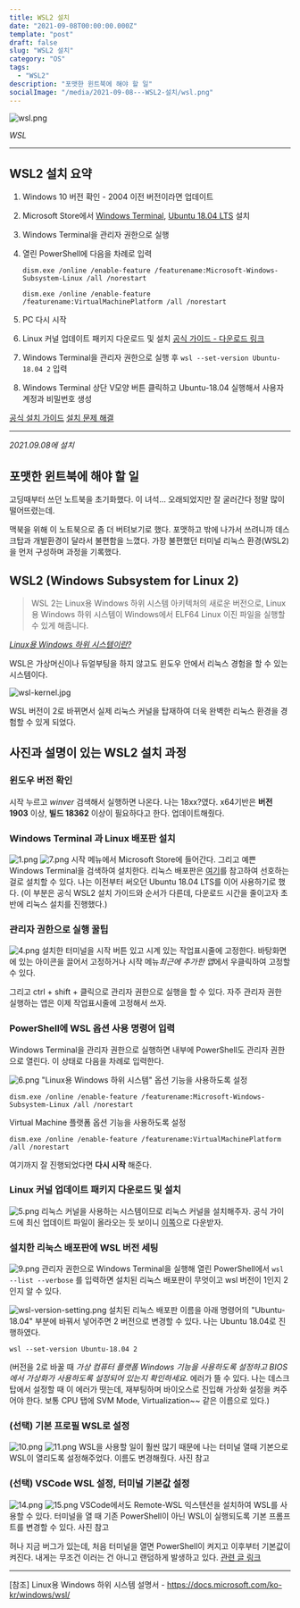 ```yaml
---
title: WSL2 설치
date: "2021-09-08T00:00:00.000Z"
template: "post"
draft: false
slug: "WSL2 설치"
category: "OS"
tags:
  - "WSL2"
description: "포맷한 윈트북에 해야 할 일"
socialImage: "/media/2021-09-08---WSL2-설치/wsl.png"
---
```


![wsl.png](/media/2021-09-08---WSL2-설치/wsl.png)

_WSL_

---

## WSL2 설치 요약

1. Windows 10 버전 확인 - 2004 이전 버전이라면 업데이트
2. Microsoft Store에서 [Windows Terminal](https://www.microsoft.com/ko-kr/p/windows-terminal/9n0dx20hk701), [Ubuntu 18.04 LTS](https://www.microsoft.com/ko-kr/p/ubuntu-1804-lts/9n9tngvndl3q) 설치
3. Windows Terminal을 관리자 권한으로 실행
4. 열린 PowerShell에 다음을 차례로 입력

   ```
   dism.exe /online /enable-feature /featurename:Microsoft-Windows-Subsystem-Linux /all /norestart
   ```

   ```
   dism.exe /online /enable-feature /featurename:VirtualMachinePlatform /all /norestart
   ```

5. PC 다시 시작
6. Linux 커널 업데이트 패키지 다운로드 및 설치 [공식 가이드 - 다운로드 링크](https://docs.microsoft.com/ko-kr/windows/wsl/install-win10#step-4---download-the-linux-kernel-update-package)
7. Windows Terminal을 관리자 권한으로 실행 후 `wsl --set-version Ubuntu-18.04 2` 입력
8. Windows Terminal 상단 V모양 버튼 클릭하고 Ubuntu-18.04 실행해서 사용자 계정과 비밀번호 생성

[공식 설치 가이드](https://docs.microsoft.com/ko-kr/windows/wsl/install-win10)
[설치 문제 해결](https://docs.microsoft.com/ko-kr/windows/wsl/install-win10#troubleshooting-installation)

---

_2021.09.08에 설치_

## 포맷한 윈트북에 해야 할 일

고딩때부터 쓰던 노트북을 초기화했다. 이 녀석... 오래되었지만 잘 굴러간다 정말 많이 떨어뜨렸는데.

맥북을 위해 이 노트북으로 좀 더 버텨보기로 했다. 포맷하고 밖에 나가서 쓰려니까 데스크탑과 개발환경이 달라서 불편함을 느꼈다. 가장 불편했던 터미널 리눅스 환경(WSL2)을 먼저 구성하며 과정을 기록했다.

## WSL2 (Windows Subsystem for Linux 2)

> WSL 2는 Linux용 Windows 하위 시스템 아키텍처의 새로운 버전으로, Linux용 Windows 하위 시스템이 Windows에서 ELF64 Linux 이진 파일을 실행할 수 있게 해줍니다.

_[Linux용 Windows 하위 시스템이란?](https://docs.microsoft.com/ko-kr/windows/wsl/about)_

WSL은 가상머신이나 듀얼부팅을 하지 않고도 윈도우 안에서 리눅스 경험을 할 수 있는 시스템이다.

![wsl-kernel.jpg](/media/2021-09-08---WSL2-설치/wsl-kernel.jpg)

WSL 버전이 2로 바뀌면서 실제 리눅스 커널을 탑재하여 더욱 완벽한 리눅스 환경을 경험할 수 있게 되었다.

## 사진과 설명이 있는 WSL2 설치 과정

### 윈도우 버전 확인

시작 누르고 _winver_ 검색해서 실행하면 나온다. 나는 18xx?였다. x64기반은 **버전 1903** 이상, **빌드 18362** 이상이 필요하다고 한다. 업데이트해줬다.

### Windows Terminal 과 Linux 배포판 설치

![1.png](/media/2021-09-08---WSL2-설치/1.png)
![7.png](/media/2021-09-08---WSL2-설치/7.png)
시작 메뉴에서 Microsoft Store에 들어간다. 그리고 예쁜 Windows Terminal을 검색하여 설치한다. 리눅스 배포판은 [여기](https://docs.microsoft.com/ko-kr/windows/wsl/install-win10#step-6---install-your-linux-distribution-of-choice)를 참고하여 선호하는 걸로 설치할 수 있다. 나는 이전부터 써오던 Ubuntu 18.04 LTS를 이어 사용하기로 했다.
(이 부분은 공식 WSL2 설치 가이드와 순서가 다른데, 다운로드 시간을 줄이고자 초반에 리눅스 설치를 진행했다.)

### 관리자 권한으로 실행 꿀팁

![4.png](/media/2021-09-08---WSL2-설치/4.png)
설치한 터미널을 시작 버튼 있고 시계 있는 작업표시줄에 고정한다. 바탕화면에 있는 아이콘을 끌어서 고정하거나 시작 메뉴*최근에 추가한 앱*에서 우클릭하여 고정할 수 있다.

그리고 ctrl + shift + 클릭으로 관리자 권한으로 실행을 할 수 있다. 자주 관리자 권한 실행하는 앱은 이제 작업표시줄에 고정해서 쓰자.

### PowerShell에 WSL 옵션 사용 명령어 입력

Windows Terminal을 관리자 권한으로 실행하면 내부에 PowerShell도 관리자 권한으로 열린다. 이 상태로 다음을 차례로 입력한다.

![6.png](/media/2021-09-08---WSL2-설치/6.png)
"Linux용 Windows 하위 시스템" 옵션 기능을 사용하도록 설정

```
dism.exe /online /enable-feature /featurename:Microsoft-Windows-Subsystem-Linux /all /norestart
```

Virtual Machine 플랫폼 옵션 기능을 사용하도록 설정

```
dism.exe /online /enable-feature /featurename:VirtualMachinePlatform /all /norestart
```

여기까지 잘 진행되었다면 **다시 시작** 해준다.

### Linux 커널 업데이트 패키지 다운로드 및 설치

![5.png](/media/2021-09-08---WSL2-설치/5.png)
리눅스 커널을 사용하는 시스템이므로 리눅스 커널을 설치해주자. 공식 가이드에 최신 업데이트 파일이 올라오는 듯 보이니 [이쪽](https://docs.microsoft.com/ko-kr/windows/wsl/install-win10#step-4---download-the-linux-kernel-update-package)으로 다운받자.

### 설치한 리눅스 배포판에 WSL 버전 세팅

![9.png](/media/2021-09-08---WSL2-설치/9.png)
관리자 권한으로 Windows Terminal을 실행해 열린 PowerShell에서
`wsl --list --verbose`
를 입력하면 설치된 리눅스 배포판이 무엇이고 wsl 버전이 1인지 2인지 알 수 있다.

![wsl-version-setting.png](/media/2021-09-08---WSL2-설치/wsl-version-setting.png)
설치된 리눅스 배포판 이름을 아래 명령어의 "Ubuntu-18.04" 부분에 바꿔서 넣어주면 2 버전으로 변경할 수 있다. 나는 Ubuntu 18.04로 진행하였다.

```
wsl --set-version Ubuntu-18.04 2
```

(버전을 2로 바꿀 때 _가상 컴퓨터 플랫폼 Windows 기능을 사용하도록 설정하고 BIOS에서 가상화가 사용하도록 설정되어 있는지 확인하세요._ 에러가 뜰 수 있다. 나는 데스크탑에서 설정할 때 이 에러가 떳는데, 재부팅하며 바이오스로 진입해 가상화 설정을 켜주어야 한다. 보통 CPU 탭에 SVM Mode, Virtualization~~ 같은 이름으로 있다.)

### (선택) 기본 프로필 WSL로 설정

![10.png](/media/2021-09-08---WSL2-설치/10.png)
![11.png](/media/2021-09-08---WSL2-설치/11.png)
WSL을 사용할 일이 훨씬 많기 때문에 나는 터미널 열때 기본으로 WSL이 열리도록 설정해주었다. 이름도 변경해줬다. 사진 참고

### (선택) VSCode WSL 설정, 터미널 기본값 설정

![14.png](/media/2021-09-08---WSL2-설치/14.png)
![15.png](/media/2021-09-08---WSL2-설치/15.png)
VSCode에서도 Remote-WSL 익스텐션을 설치하여 WSL를 사용할 수 있다. 터미널을 열 때 기존 PowerShell이 아닌 WSL이 실행되도록 기본 프롬프트를 변경할 수 있다. 사진 참고

허나 지금 버그가 있는데, 처음 터미널을 열면 PowerShell이 켜지고 이후부터 기본값이 켜진다. 내게는 무조건 이러는 건 아니고 랜덤하게 발생하고 있다. [관련 글 링크](https://theoldface-dev.tistory.com/8)

---

[참조] Linux용 Windows 하위 시스템 설명서 - https://docs.microsoft.com/ko-kr/windows/wsl/
